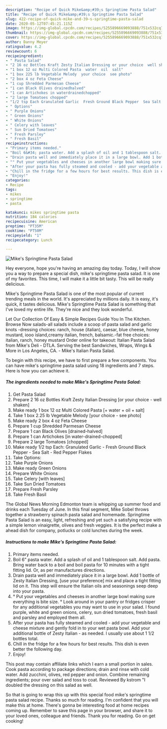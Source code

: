 ```yaml
---
description: "Recipe of Quick Mike&amp;#39;s Springtime Pasta Salad"
title: "Recipe of Quick Mike&amp;#39;s Springtime Pasta Salad"
slug: 422-recipe-of-quick-mike-and-39-s-springtime-pasta-salad
date: 2020-05-12T07:45:21.115Z
image: https://img-global.cpcdn.com/recipes/5255896669093888/751x532cq70/mikes-springtime-pasta-salad-recipe-main-photo.jpg
thumbnail: https://img-global.cpcdn.com/recipes/5255896669093888/751x532cq70/mikes-springtime-pasta-salad-recipe-main-photo.jpg
cover: https://img-global.cpcdn.com/recipes/5255896669093888/751x532cq70/mikes-springtime-pasta-salad-recipe-main-photo.jpg
author: Danny Meyer
ratingvalue: 4.2
reviewcount: 6
recipeingredient:
- " Pasta Salad"
- "2 16 oz Bottles Kraft Zesty Italian Dressing or your choice  well shaken"
- "1 box 12 oz Multi Colored Pasta  water  oil  salt"
- "1 box 225 lb Vegetable Melody  your choice  see photo"
- "2 box 4 oz Feta Cheese"
- "1 cup Shredded Parmesan Cheese"
- "1 can Black Olives drainedhalved"
- "1 can Artichokes in waterdrainedchopped"
- "2 large Tomatoes chopped"
- "1/2 tsp Each Granulated Garlic  Fresh Ground Black Pepper  Sea Salt  Red Pepper Flakes"
- " Options"
- " Purple Onions"
- " Green Onions"
- " White Onions"
- " Celery with leaves"
- " Sun Dried Tomatoes"
- " Fresh Parsley"
- " Fresh Basil"
recipeinstructions:
- "Primary items needed."
- "Boil 6&#34; pasta water. Add a splash of oil and 1 tablespoon salt. Add pasta. Bring water back to a boil and boil pasta for 10 minutes with a tight fitting lid. Or, as per manufactures directions."
- "Drain pasta well and immediately place it in a large bowl. Add 1 bottle of Zesty Italian Dressing, [use your preference] mix and place a tight fitting lid on it. This step will ensure the Italian oils and seasonings seep deep into your pasta."
- "° Put your vegetables and cheeses in another large bowl making sure everything is bite size.                                 ° Look around in your pantry or fridges crisper for any additional vegetables you may want to use in your salad. I found purple, white and green onions, celery, sun dried tomatoes, fresh basil and parsley and employed them all."
- "After your pasta has fully steamed and cooled - add your vegetable and cheese mixture and gently fold in to your wet pasta bowl. Add your additional bottle of Zesty Italian - as needed. I usually use about 1 1/2 bottles total."
- "Chill in the fridge for a few hours for best results. This dish is even better the following day."
- "Enjoy!"
categories:
- Recipe
tags:
- mikes
- springtime
- pasta

katakunci: mikes springtime pasta 
nutrition: 184 calories
recipecuisine: American
preptime: "PT35M"
cooktime: "PT50M"
recipeyield: "1"
recipecategory: Lunch

---
```



![Mike&#39;s Springtime Pasta Salad](https://img-global.cpcdn.com/recipes/5255896669093888/751x532cq70/mikes-springtime-pasta-salad-recipe-main-photo.jpg)

Hey everyone, hope you're having an amazing day today. Today, I will show you a way to prepare a special dish, mike&#39;s springtime pasta salad. It is one of my favorites. This time, I will make it a little bit tasty. This will be really delicious.

Mike&#39;s Springtime Pasta Salad is one of the most popular of current trending meals in the world. It's appreciated by millions daily. It is easy, it's quick, it tastes delicious. Mike&#39;s Springtime Pasta Salad is something that I've loved my entire life. They're nice and they look wonderful.

Let Our Collection Of Easy &amp; Simple Recipes Guide You In The Kitchen. Browse Now salads-all salads include a scoop of pasta salad and garlic knots -dressing choices: ranch, house (italian), caesar, blue cheese, honey mustard, iooo island,creamy italian, french, balsamic.-fat free choices: italian, ranch, honey mustard Order online for takeout: Italian Pasta Salad from Mike&#39;s Deli - DTLA. Serving the best Sandwiches, Wraps, Wings &amp; More in Los Angeles, CA. - Mike&#39;s Italian Pasta Salad.


To begin with this recipe, we have to first prepare a few components. You can have mike&#39;s springtime pasta salad using 18 ingredients and 7 steps. Here is how you can achieve it.

<!--inarticleads1-->

##### The ingredients needed to make Mike&#39;s Springtime Pasta Salad:

1. Get  Pasta Salad
1. Prepare 2 16 oz Bottles Kraft Zesty Italian Dressing [or your choice - well shaken]
1. Make ready 1 box 12 oz Multi Colored Pasta [+ water + oil + salt]
1. Take 1 box 2.25 lb Vegetable Melody  [your choice - see photo]
1. Make ready 2 box 4 oz Feta Cheese
1. Prepare 1 cup Shredded Parmesan Cheese
1. Prepare 1 can Black Olives [drained-halved]
1. Prepare 1 can Artichokes [in water-drained-chopped]
1. Prepare 2 large Tomatoes [chopped]
1. Make ready 1/2 tsp Each: Granulated Garlic - Fresh Ground Black Pepper - Sea Salt - Red Pepper Flakes
1. Take  Options:
1. Take  Purple Onions
1. Make ready  Green Onions
1. Prepare  White Onions
1. Take  Celery [with leaves]
1. Take  Sun Dried Tomatoes
1. Prepare  Fresh Parsley
1. Take  Fresh Basil


The Global News Morning Edmonton team is whipping up summer food and drinks each Tuesday of June. In this final segment, Mike Sobel throws together a strawberry spinach pasta salad and homemade. Springtime Pasta Salad is an easy, light, refreshing and yet such a satisfying recipe with a simple lemon vinaigrette, olives and fresh veggies. It is the perfect make a ahead dish for company, potlucks or cold lunches during the week. 

<!--inarticleads2-->

##### Instructions to make Mike&#39;s Springtime Pasta Salad:

1. Primary items needed.
1. Boil 6&#34; pasta water. Add a splash of oil and 1 tablespoon salt. Add pasta. Bring water back to a boil and boil pasta for 10 minutes with a tight fitting lid. Or, as per manufactures directions.
1. Drain pasta well and immediately place it in a large bowl. Add 1 bottle of Zesty Italian Dressing, [use your preference] mix and place a tight fitting lid on it. This step will ensure the Italian oils and seasonings seep deep into your pasta.
1. ° Put your vegetables and cheeses in another large bowl making sure everything is bite size.                                 ° Look around in your pantry or fridges crisper for any additional vegetables you may want to use in your salad. I found purple, white and green onions, celery, sun dried tomatoes, fresh basil and parsley and employed them all.
1. After your pasta has fully steamed and cooled - add your vegetable and cheese mixture and gently fold in to your wet pasta bowl. Add your additional bottle of Zesty Italian - as needed. I usually use about 1 1/2 bottles total.
1. Chill in the fridge for a few hours for best results. This dish is even better the following day.
1. Enjoy!


This post may contain affiliate links which I earn a small portion in sales. Cook pasta according to package directions; drain and rinse with cold water. Add zucchini, olives, red pepper and onion. Combine remaining ingredients; pour over salad and toss to coat. Reviewed By kstrom &#34;I doubled the dressing on this salad as well. 

So that is going to wrap this up with this special food mike&#39;s springtime pasta salad recipe. Thanks so much for reading. I'm confident that you will make this at home. There's gonna be interesting food at home recipes coming up. Remember to save this page in your browser, and share it to your loved ones, colleague and friends. Thank you for reading. Go on get cooking!
